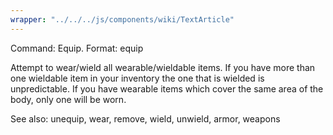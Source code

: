 ```yaml
---
wrapper: "../../../js/components/wiki/TextArticle"
---
```

Command: Equip.
Format:  equip

Attempt to wear/wield all wearable/wieldable items.  If you have more 
than one wieldable item in your inventory the one that is wielded is
unpredictable.  If you have wearable items which cover the same area
of the body, only one will be worn.

See also: unequip, wear, remove, wield, unwield, armor, weapons
